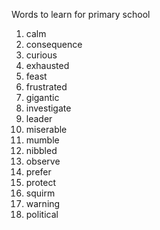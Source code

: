 Words to learn for primary school

1. calm
2. consequence
3. curious
4. exhausted
5. feast
6. frustrated
7. gigantic
8. investigate
9. leader
10. miserable
11. mumble
12. nibbled
13. observe
14. prefer
15. protect
16. squirm
17. warning
18. political
